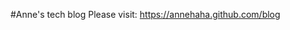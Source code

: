 #Anne's tech blog
Please visit: <a href="https://annehaha.github.io/blog/">https://annehaha.github.com/blog</a>
